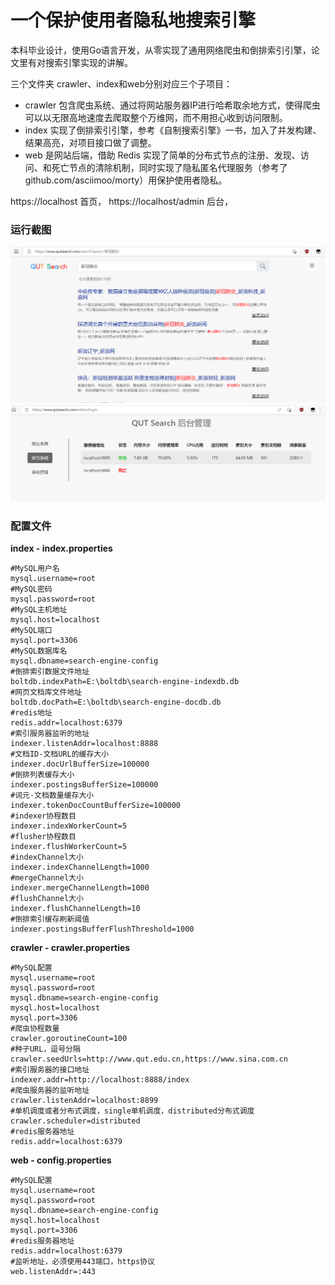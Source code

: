 # 一个保护使用者隐私地搜索引擎

本科毕业设计，使用Go语言开发，从零实现了通用网络爬虫和倒排索引引擎，论文里有对搜索引擎实现的讲解。

三个文件夹 crawler、index和web分别对应三个子项目：
- crawler 包含爬虫系统、通过将网站服务器IP进行哈希取余地方式，使得爬虫可以以无限高地速度去爬取整个万维网，而不用担心收到访问限制。
- index 实现了倒排索引引擎，参考《自制搜索引擎》一书，加入了并发构建、结果高亮，对项目接口做了调整。
- web 是网站后端，借助 Redis 实现了简单的分布式节点的注册、发现、访问、和死亡节点的清除机制，同时实现了隐私匿名代理服务（参考了github.com/asciimoo/morty）用保护使用者隐私。

https://localhost 首页， https://localhost/admin 后台，

### 运行截图
![搜索结果](img/result.png)
![后台](img/admin.png)

### 配置文件
**index - index.properties**
```properties
#MySQL用户名
mysql.username=root
#MySQL密码
mysql.password=root
#MySQL主机地址
mysql.host=localhost
#MySQL端口
mysql.port=3306
#MySQL数据库名
mysql.dbname=search-engine-config
#倒排索引数据文件地址
boltdb.indexPath=E:\boltdb\search-engine-indexdb.db
#网页文档库文件地址
boltdb.docPath=E:\boltdb\search-engine-docdb.db
#redis地址
redis.addr=localhost:6379
#索引服务器监听的地址
indexer.listenAddr=localhost:8888
#文档ID-文档URL的缓存大小
indexer.docUrlBufferSize=100000
#倒排列表缓存大小
indexer.postingsBufferSize=100000
#词元-文档数量缓存大小
indexer.tokenDocCountBufferSize=100000
#indexer协程数目
indexer.indexWorkerCount=5
#flusher协程数目
indexer.flushWorkerCount=5
#indexChannel大小
indexer.indexChannelLength=1000
#mergeChannel大小
indexer.mergeChannelLength=1000
#flushChannel大小
indexer.flushChannelLength=10
#倒排索引缓存刷新阈值
indexer.postingsBufferFlushThreshold=1000
```

**crawler - crawler.properties**
```properties
#MySQL配置
mysql.username=root
mysql.password=root
mysql.dbname=search-engine-config
mysql.host=localhost
mysql.port=3306
#爬虫协程数量
crawler.goroutineCount=100
#种子URL，逗号分隔
crawler.seedUrls=http://www.qut.edu.cn,https://www.sina.com.cn
#索引服务器的接口地址
indexer.addr=http://localhost:8888/index
#爬虫服务器的监听地址
crawler.listenAddr=localhost:8899
#单机调度或者分布式调度，single单机调度，distributed分布式调度
crawler.scheduler=distributed
#redis服务器地址
redis.addr=localhost:6379
```

**web - config.properties**
```properties
#MySQL配置
mysql.username=root
mysql.password=root
mysql.dbname=search-engine-config
mysql.host=localhost
mysql.port=3306
#redis服务器地址
redis.addr=localhost:6379
#监听地址，必须使用443端口，https协议
web.listenAddr=:443
```
